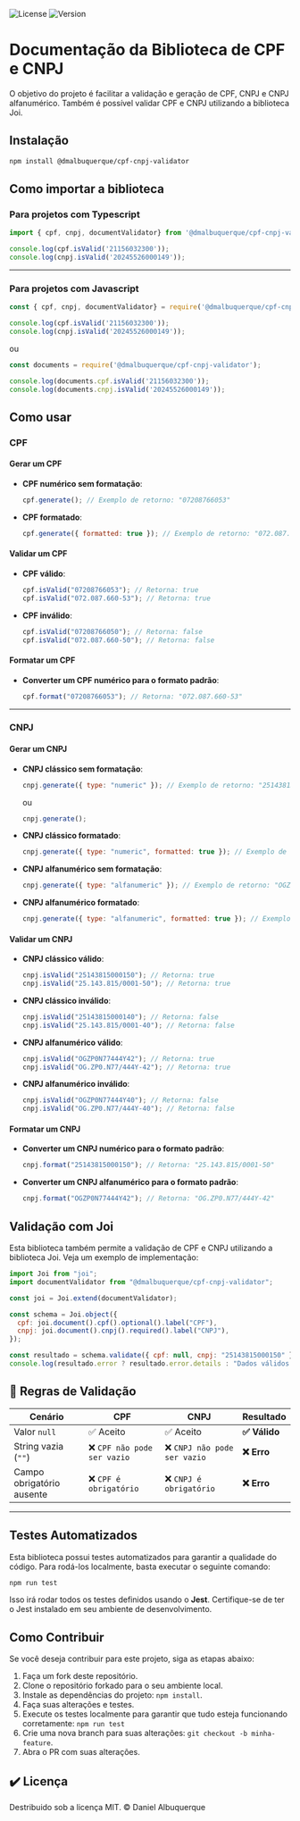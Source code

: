 ![License](https://img.shields.io/npm/l/cpf-cnpj-validator)
![Version](https://img.shields.io/npm/v/cpf-cnpj-validator)


# Documentação da Biblioteca de CPF e CNPJ

O objetivo do projeto é facilitar a validação e geração de CPF, CNPJ e CNPJ alfanumérico. Também é possível validar CPF e CNPJ utilizando a biblioteca Joi.

## Instalação
```sh
npm install @dmalbuquerque/cpf-cnpj-validator
```

## Como importar a biblioteca

### Para projetos com Typescript
```ts
import { cpf, cnpj, documentValidator} from '@dmalbuquerque/cpf-cnpj-validator';

console.log(cpf.isValid('21156032300'));
console.log(cnpj.isValid('20245526000149'));
```
---

### Para projetos com Javascript
```js
const { cpf, cnpj, documentValidator} = require('@dmalbuquerque/cpf-cnpj-validator');

console.log(cpf.isValid('21156032300'));
console.log(cnpj.isValid('20245526000149'));
```
ou

```js
const documents = require('@dmalbuquerque/cpf-cnpj-validator');

console.log(documents.cpf.isValid('21156032300'));
console.log(documents.cnpj.isValid('20245526000149'));
```


## Como usar

### CPF

#### Gerar um CPF

- **CPF numérico sem formatação**:
  ```js
  cpf.generate(); // Exemplo de retorno: "07208766053"
  ```
- **CPF formatado**:
  ```js
  cpf.generate({ formatted: true }); // Exemplo de retorno: "072.087.660-53"
  ```

#### Validar um CPF

- **CPF válido**:
  ```js
  cpf.isValid("07208766053"); // Retorna: true
  cpf.isValid("072.087.660-53"); // Retorna: true
  ```
- **CPF inválido**:
  ```js
  cpf.isValid("07208766050"); // Retorna: false
  cpf.isValid("072.087.660-50"); // Retorna: false
  ```

#### Formatar um CPF

- **Converter um CPF numérico para o formato padrão**:
  ```js
  cpf.format("07208766053"); // Retorna: "072.087.660-53"
  ```

---

### CNPJ

#### Gerar um CNPJ

- **CNPJ clássico sem formatação**:
  ```js
  cnpj.generate({ type: "numeric" }); // Exemplo de retorno: "25143815000150"
  ```
  ou 

  ```js
  cnpj.generate();
  ```
- **CNPJ clássico formatado**:
  ```js
  cnpj.generate({ type: "numeric", formatted: true }); // Exemplo de retorno: "25.143.815/0001-50"
  ```
- **CNPJ alfanumérico sem formatação**:
  ```js
  cnpj.generate({ type: "alfanumeric" }); // Exemplo de retorno: "OGZP0N77444Y42"
  ```
- **CNPJ alfanumérico formatado**:
  ```js
  cnpj.generate({ type: "alfanumeric", formatted: true }); // Exemplo de retorno: "OG.ZP0.N77/444Y-42"
  ```

#### Validar um CNPJ

- **CNPJ clássico válido**:
  ```js
  cnpj.isValid("25143815000150"); // Retorna: true
  cnpj.isValid("25.143.815/0001-50"); // Retorna: true
  ```
- **CNPJ clássico inválido**:
  ```js
  cnpj.isValid("25143815000140"); // Retorna: false
  cnpj.isValid("25.143.815/0001-40"); // Retorna: false
  ```
- **CNPJ alfanumérico válido**:
  ```js
  cnpj.isValid("OGZP0N77444Y42"); // Retorna: true
  cnpj.isValid("OG.ZP0.N77/444Y-42"); // Retorna: true
  ```
- **CNPJ alfanumérico inválido**:
  ```js
  cnpj.isValid("OGZP0N77444Y40"); // Retorna: false
  cnpj.isValid("OG.ZP0.N77/444Y-40"); // Retorna: false
  ```

#### Formatar um CNPJ

- **Converter um CNPJ numérico para o formato padrão**:
  ```js
  cnpj.format("25143815000150"); // Retorna: "25.143.815/0001-50"
  ```
- **Converter um CNPJ alfanumérico para o formato padrão**:
  ```js
  cnpj.format("OGZP0N77444Y42"); // Retorna: "OG.ZP0.N77/444Y-42"
  ```

## Validação com Joi

Esta biblioteca também permite a validação de CPF e CNPJ utilizando a biblioteca Joi. Veja um exemplo de implementação:

```js
import Joi from "joi";
import documentValidator from "@dmalbuquerque/cpf-cnpj-validator";

const joi = Joi.extend(documentValidator);

const schema = Joi.object({
  cpf: joi.document().cpf().optional().label("CPF"),
  cnpj: joi.document().cnpj().required().label("CNPJ"),
});

const resultado = schema.validate({ cpf: null, cnpj: "25143815000150" });
console.log(resultado.error ? resultado.error.details : "Dados válidos!");
```
## 🔹 Regras de Validação

| Cenário | CPF | CNPJ | Resultado |
|----------|-----|------|-----------|
| Valor `null` | ✅ Aceito | ✅ Aceito | **✅ Válido** |
| String vazia (`""`) | ❌ `CPF não pode ser vazio` | ❌ `CNPJ não pode ser vazio` | **❌ Erro** |
| Campo obrigatório ausente | ❌ `CPF é obrigatório` | ❌ `CNPJ é obrigatório` | **❌ Erro** |
---

## Testes Automatizados
Esta biblioteca possui testes automatizados para garantir a qualidade do código. Para rodá-los localmente, basta executar o seguinte comando:
```sh 
npm run test
```
Isso irá rodar todos os testes definidos usando o <b>Jest</b>. Certifique-se de ter o Jest instalado em seu ambiente de desenvolvimento.

## Como Contribuir
Se você deseja contribuir para este projeto, siga as etapas abaixo:
1. Faça um fork deste repositório.
2. Clone o repositório forkado para o seu ambiente local.
3. Instale as dependências do projeto: `npm install`.
4. Faça suas alterações e testes.
5. Execute os testes localmente para garantir que tudo esteja funcionando corretamente: ```npm run test```
5. Crie uma nova branch para suas alterações: `git checkout -b minha-feature`.
6. Abra o PR com suas alterações.


## ✔️ Licença
Destribuido sob a licença MIT. © Daniel Albuquerque

